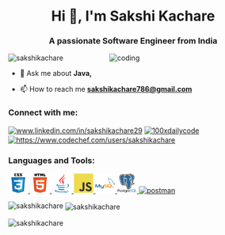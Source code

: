 <h1 align="center">Hi 👋, I'm Sakshi Kachare</h1>
<h3 align="center">A passionate Software Engineer from India</h3>
<img align="right" alt="coding" width="300" src="https://user-images.githubusercontent.com/113302094/211284885-f4291eef-88a6-48cb-a06e-28c3481a75b0.gif"

<p align="left"> <img src="https://komarev.com/ghpvc/?username=sakshikachare&label=Profile%20views&color=0e75b6&style=flat" alt="sakshikachare" /> </p>

- 💬 Ask me about **Java,**

- 📫 How to reach me **sakshikachare786@gmail.com**

<h3 align="left">Connect with me:</h3>
<p align="left">
<a href="https://linkedin.com/in/www.linkedin.com/in/sakshikachare29" target="blank"><img align="center" src="https://raw.githubusercontent.com/rahuldkjain/github-profile-readme-generator/master/src/images/icons/Social/linked-in-alt.svg" alt="www.linkedin.com/in/sakshikachare29" height="30" width="40" /></a>
<a href="https://instagram.com/100xdailycode" target="blank"><img align="center" src="https://raw.githubusercontent.com/rahuldkjain/github-profile-readme-generator/master/src/images/icons/Social/instagram.svg" alt="100xdailycode" height="30" width="40" /></a>
<a href="https://www.codechef.com/users/https://www.codechef.com/users/sakshikachare" target="blank"><img align="center" src="https://cdn.jsdelivr.net/npm/simple-icons@3.1.0/icons/codechef.svg" alt="https://www.codechef.com/users/sakshikachare" height="30" width="40" /></a>
</p>

<h3 align="left">Languages and Tools:</h3>
<p align="left"> <a href="https://www.w3schools.com/css/" target="_blank" rel="noreferrer"> <img src="https://raw.githubusercontent.com/devicons/devicon/master/icons/css3/css3-original-wordmark.svg" alt="css3" width="40" height="40"/> </a> <a href="https://www.w3.org/html/" target="_blank" rel="noreferrer"> <img src="https://raw.githubusercontent.com/devicons/devicon/master/icons/html5/html5-original-wordmark.svg" alt="html5" width="40" height="40"/> </a> <a href="https://www.java.com" target="_blank" rel="noreferrer"> <img src="https://raw.githubusercontent.com/devicons/devicon/master/icons/java/java-original.svg" alt="java" width="40" height="40"/> </a> <a href="https://developer.mozilla.org/en-US/docs/Web/JavaScript" target="_blank" rel="noreferrer"> <img src="https://raw.githubusercontent.com/devicons/devicon/master/icons/javascript/javascript-original.svg" alt="javascript" width="40" height="40"/> </a> <a href="https://www.mysql.com/" target="_blank" rel="noreferrer"> <img src="https://raw.githubusercontent.com/devicons/devicon/master/icons/mysql/mysql-original-wordmark.svg" alt="mysql" width="40" height="40"/> </a> <a href="https://www.postgresql.org" target="_blank" rel="noreferrer"> <img src="https://raw.githubusercontent.com/devicons/devicon/master/icons/postgresql/postgresql-original-wordmark.svg" alt="postgresql" width="40" height="40"/> </a> <a href="https://postman.com" target="_blank" rel="noreferrer"> <img src="https://www.vectorlogo.zone/logos/getpostman/getpostman-icon.svg" alt="postman" width="40" height="40"/> </a> </p>

<p><img align="left" src="https://github-readme-stats.vercel.app/api/top-langs?username=sakshikachare&show_icons=true&locale=en&layout=compact" alt="sakshikachare" /></p>

<p>&nbsp;<img align="center" src="https://github-readme-stats.vercel.app/api?username=sakshikachare&show_icons=true&locale=en" alt="sakshikachare" /></p>

<p><img align="center" src="https://github-readme-streak-stats.herokuapp.com/?user=sakshikachare&" alt="sakshikachare" /></p>
